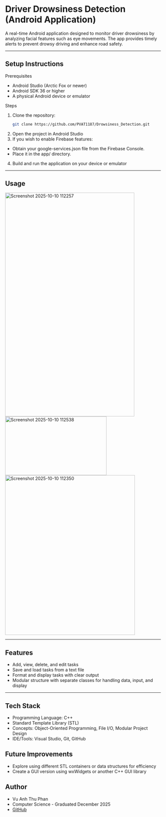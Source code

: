 # Driver Drowsiness Detection (Android Application)

A real-time Android application designed to monitor driver drowsiness by analyzing facial features such as eye movements. 
The app provides timely alerts to prevent drowsy driving and enhance road safety.

---

## Setup Instructions
Prerequisites
- Android Studio (Arctic Fox or newer)
- Android SDK 36 or higher
- A physical Android device or emulator

Steps
1. Clone the repository:
   ```bash
   git clone https://github.com/PVAT1187/Drowsiness_Detection.git
2. Open the project in Android Studio
3. If you wish to enable Firebase features:
- Obtain your google-services.json file from the Firebase Console.
- Place it in the app/ directory.
4. Build and run the application on your device or emulator

---

## Usage
<img width="418" height="724" alt="Screenshot 2025-10-10 112257" src="https://github.com/user-attachments/assets/316491f5-a473-42e9-8ecf-ca1f26b1993f" />
<img width="328" height="190" alt="Screenshot 2025-10-10 112538" src="https://github.com/user-attachments/assets/553ffc63-318e-439a-8e63-153c5f6927ee" />
<img width="420" height="517" alt="Screenshot 2025-10-10 112350" src="https://github.com/user-attachments/assets/0aa2b938-2f0c-4c34-817f-b29f19e1aa15" />

---

## Features
- Add, view, delete, and edit tasks
- Save and load tasks from a text file
- Format and display tasks with clear output
- Modular structure with separate classes for handling data, input, and display

---

## Tech Stack
- Programming Language: C++
- Standard Template Library (STL)
- Concepts: Object-Oriented Programming, File I/O, Modular Project Design
- IDE/Tools: Visual Studio, Git, GitHub

## Future Improvements
- Explore using different STL containers or data structures for efficiency
- Create a GUI version using wxWidgets or another C++ GUI library

## Author
- Vu Anh Thu Phan
- Computer Science - Graduated December 2025
- [GitHub](https://github.com/PVAT1187) 

